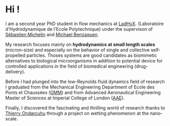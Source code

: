 # Hi !

I am a second year PhD student in flow mechanics at [LadHyX](https://www.ladhyx.polytechnique.fr/).
(Laboratoire d'Hydrodynamique de l'Ecole Polytechnique) under the supervison of 
[Sébastien Michelin](http://www.off-ladhyx.polytechnique.fr/people/michelin/Site/Home.html) and 
[Michael Benzaquen](http://www.off-ladhyx.polytechnique.fr/people/benzaquen/).

My research focuses mainly on **hydrodynamics at small length scales** (micron-size) and especially on the behavior of single and collective self-propelled particles. Thoses systems are good candidates as biomimetic alternatives to biological microorganisms in addition to potential device for controlled applications in the field of biomedical engineering (drug-delivery).
 
Before I had plunged into the low-Reynolds fluid dynamics field of research I graduated from
the Mechanical Engineering Department of Ecole des Ponts et Chaussées ([GMM](http://www.enpc.fr/genie-mecanique-et-materiaux)) and from Advanced Aeronautical Engineering Master of Sciences at Imperial College of London ([AAE](http://www.imperial.ac.uk/aeronautics)). 
 
Finally, I discovered the fascinating and thrilling world of research thanks to [Thierry Ondarçuhu](https://www.imft.fr/ONDARCUHU-Thierry) through a project on wetting phenomenon at the nano-scale.

